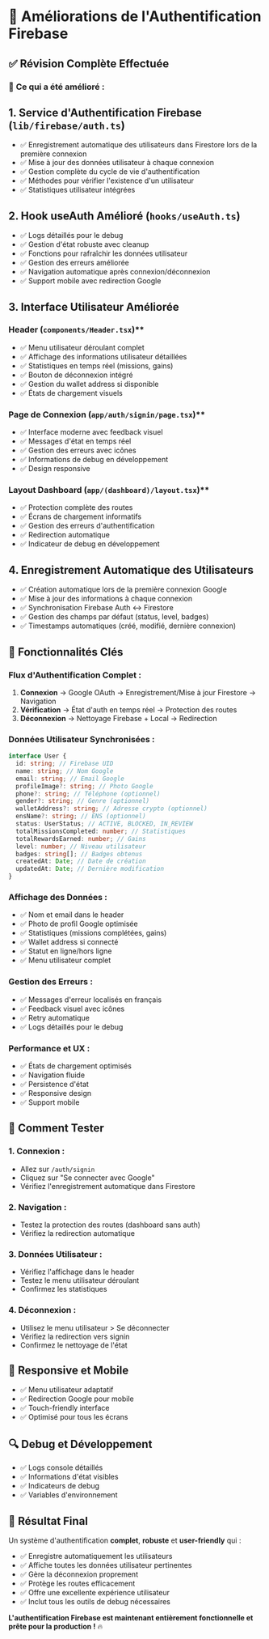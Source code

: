 # 🔐 Améliorations de l'Authentification Firebase

## ✅ **Révision Complète Effectuée**

### 🎯 **Ce qui a été amélioré :**

## 1. **Service d'Authentification Firebase (`lib/firebase/auth.ts`)**

- ✅ Enregistrement automatique des utilisateurs dans Firestore lors de la première connexion
- ✅ Mise à jour des données utilisateur à chaque connexion
- ✅ Gestion complète du cycle de vie d'authentification
- ✅ Méthodes pour vérifier l'existence d'un utilisateur
- ✅ Statistiques utilisateur intégrées

## 2. **Hook useAuth Amélioré (`hooks/useAuth.ts`)**

- ✅ Logs détaillés pour le debug
- ✅ Gestion d'état robuste avec cleanup
- ✅ Fonctions pour rafraîchir les données utilisateur
- ✅ Gestion des erreurs améliorée
- ✅ Navigation automatique après connexion/déconnexion
- ✅ Support mobile avec redirection Google

## 3. **Interface Utilisateur Améliorée**

### Header (`components/Header.tsx`)\*\*

- ✅ Menu utilisateur déroulant complet
- ✅ Affichage des informations utilisateur détaillées
- ✅ Statistiques en temps réel (missions, gains)
- ✅ Bouton de déconnexion intégré
- ✅ Gestion du wallet address si disponible
- ✅ États de chargement visuels

### Page de Connexion (`app/auth/signin/page.tsx`)\*\*

- ✅ Interface moderne avec feedback visuel
- ✅ Messages d'état en temps réel
- ✅ Gestion des erreurs avec icônes
- ✅ Informations de debug en développement
- ✅ Design responsive

### Layout Dashboard (`app/(dashboard)/layout.tsx`)\*\*

- ✅ Protection complète des routes
- ✅ Écrans de chargement informatifs
- ✅ Gestion des erreurs d'authentification
- ✅ Redirection automatique
- ✅ Indicateur de debug en développement

## 4. **Enregistrement Automatique des Utilisateurs**

- ✅ Création automatique lors de la première connexion Google
- ✅ Mise à jour des informations à chaque connexion
- ✅ Synchronisation Firebase Auth ↔ Firestore
- ✅ Gestion des champs par défaut (status, level, badges)
- ✅ Timestamps automatiques (créé, modifié, dernière connexion)

## 🔧 **Fonctionnalités Clés**

### **Flux d'Authentification Complet :**

1. **Connexion** → Google OAuth → Enregistrement/Mise à jour Firestore → Navigation
2. **Vérification** → État d'auth en temps réel → Protection des routes
3. **Déconnexion** → Nettoyage Firebase + Local → Redirection

### **Données Utilisateur Synchronisées :**

```typescript
interface User {
  id: string; // Firebase UID
  name: string; // Nom Google
  email: string; // Email Google
  profileImage?: string; // Photo Google
  phone?: string; // Téléphone (optionnel)
  gender?: string; // Genre (optionnel)
  walletAddress?: string; // Adresse crypto (optionnel)
  ensName?: string; // ENS (optionnel)
  status: UserStatus; // ACTIVE, BLOCKED, IN_REVIEW
  totalMissionsCompleted: number; // Statistiques
  totalRewardsEarned: number; // Gains
  level: number; // Niveau utilisateur
  badges: string[]; // Badges obtenus
  createdAt: Date; // Date de création
  updatedAt: Date; // Dernière modification
}
```

### **Affichage des Données :**

- ✅ Nom et email dans le header
- ✅ Photo de profil Google optimisée
- ✅ Statistiques (missions complétées, gains)
- ✅ Wallet address si connecté
- ✅ Statut en ligne/hors ligne
- ✅ Menu utilisateur complet

### **Gestion des Erreurs :**

- ✅ Messages d'erreur localisés en français
- ✅ Feedback visuel avec icônes
- ✅ Retry automatique
- ✅ Logs détaillés pour le debug

### **Performance et UX :**

- ✅ États de chargement optimisés
- ✅ Navigation fluide
- ✅ Persistence d'état
- ✅ Responsive design
- ✅ Support mobile

## 🚀 **Comment Tester**

### **1. Connexion :**

- Allez sur `/auth/signin`
- Cliquez sur "Se connecter avec Google"
- Vérifiez l'enregistrement automatique dans Firestore

### **2. Navigation :**

- Testez la protection des routes (dashboard sans auth)
- Vérifiez la redirection automatique

### **3. Données Utilisateur :**

- Vérifiez l'affichage dans le header
- Testez le menu utilisateur déroulant
- Confirmez les statistiques

### **4. Déconnexion :**

- Utilisez le menu utilisateur > Se déconnecter
- Vérifiez la redirection vers signin
- Confirmez le nettoyage de l'état

## 📱 **Responsive et Mobile**

- ✅ Menu utilisateur adaptatif
- ✅ Redirection Google pour mobile
- ✅ Touch-friendly interface
- ✅ Optimisé pour tous les écrans

## 🔍 **Debug et Développement**

- ✅ Logs console détaillés
- ✅ Informations d'état visibles
- ✅ Indicateurs de debug
- ✅ Variables d'environnement

## 🎉 **Résultat Final**

Un système d'authentification **complet**, **robuste** et **user-friendly** qui :

- ✅ Enregistre automatiquement les utilisateurs
- ✅ Affiche toutes les données utilisateur pertinentes
- ✅ Gère la déconnexion proprement
- ✅ Protège les routes efficacement
- ✅ Offre une excellente expérience utilisateur
- ✅ Inclut tous les outils de debug nécessaires

**L'authentification Firebase est maintenant entièrement fonctionnelle et prête pour la production !** 🔥
